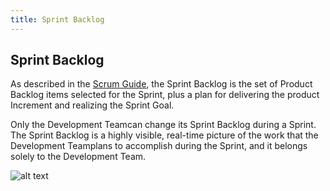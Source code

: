 ```yaml
---
title: Sprint Backlog
---
```

## Sprint Backlog

As described in the <a href='http://www.scrumguides.org'>Scrum Guide</a>, the Sprint Backlog is the set of Product Backlog items selected 
for the Sprint, plus a plan for delivering the product Increment and realizing the Sprint Goal. 

Only the Development Teamcan change its Sprint Backlog during a Sprint. The Sprint Backlog is a highly visible, real-time picture of the 
work that the Development Teamplans to accomplish during the Sprint, and it belongs solely to the Development Team.


![alt text](https://www.parorrey.com/wp-content/uploads/2015/09/Scrum-Sprint-Backlog.jpg "Sprint Backlog")
